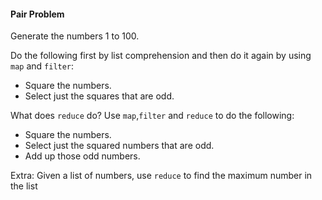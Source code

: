 #### Pair Problem

Generate the numbers 1 to 100.

Do the following first by list comprehension and then do it again by using `map` and `filter`:

 * Square the numbers.
 * Select just the squares that are odd.

What does `reduce` do? Use `map`,`filter` and `reduce` to do the following:

 * Square the numbers.
 * Select just the squared numbers that are odd.
 * Add up those odd numbers.


Extra:
Given a list of numbers, use `reduce` to find the maximum number in the list
